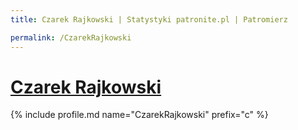 ```yaml
---
title: Czarek Rajkowski | Statystyki patronite.pl | Patromierz

permalink: /CzarekRajkowski
---
```


# [Czarek Rajkowski](https://patronite.pl/CzarekRajkowski)

{% include profile.md name="CzarekRajkowski" prefix="c" %}
